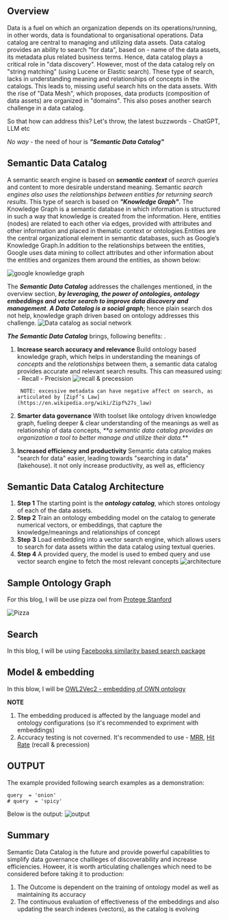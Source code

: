 

## Overview
Data is a fuel on which an organization depends on its operations/running, in other words, data is foundational to organisational operations. Data catalog are central to managing and utilizing data
assets. Data catalog provides an ability to search "for data", based on - name of the data assets,
its metadata plus related business terms. Hence, data catalog plays a critical role in "data discovery". However, most 
of the data catalog rely on "string matching" (using Lucene or Elastic search). These type of search,
lacks in understanding meaning and relationships of concepts in the catalogs. This leads to, missing
useful search hits on the data assets. With the rise of "Data Mesh", which proposes, data products (composition of data assets) are organized in "domains". 
This also poses another search challenge in a data catalog. 

So that how can address this? Let's throw, the latest buzzwords - ChatGPT, LLM etc

_No way_ - the need of hour is **_"Semantic Data Catalog"_**

## Semantic Data Catalog

A semantic search engine is based on _**semantic context**_ of _search queries_ and content to more desirable understand 
meaning. Semantic _search engines also uses the relationships between entities for returning search results_. This type
of search is based on **_"Knowledge Graph"_**. The Knowledge Graph is a semantic database in which information is 
structured in such a way that knowledge is created from the information. Here, entities (nodes) are related to each other 
via edges, provided with attributes and other information and placed in thematic context or ontologies.Entities are the 
central organizational element in semantic databases, such as Google’s Knowledge Graph.In addition to the relationships 
between the entities, Google uses data mining to collect attributes and other information about the entities and 
organizes them around the entities, as shown below:

![google knowledge graph](google_knowledge_graph.png)

The _**Semantic Data Catalog**_ addresses the challenges mentioned, in the overview section, **_by leveraging, the power of
ontologies, ontology embeddings and vector search to improve data discovery and management_**. _**A Data Catalog is a
social graph**_; hence plain search dos not help, knowledge graph driven based on ontology addresses this challenge.
![Data catalog as social network](data_catalog_social_network.png)

**_The Semantic Data Catalog_** brings, following benefits: .
1. **Increase search accuracy and relevance**
    Build ontology based knowledge graph, which helps in understanding the meanings of _concepts_ and the _relationships_ 
    between them, a semantic data catalog provides  accurate and relevant search results. This can measured using:
        - Recall 
        - Precision
        ![recall & precession](recall_precession.png)
        
        NOTE: excessive metadata can have negative affect on search, as articulated by [Zipf’s Law](https://en.wikipedia.org/wiki/Zipf%27s_law)
2. **Smarter data governance**
    With toolset like ontology driven knowledge graph, fueling deeper & clear understanding of the meanings as well as
    relationship of data concepts, _**a semantic data catalog provides an organization a tool to better manage and utilize
    their data._**
3. **Increased efficiency and productivity**
   Semantic data catalog makes "search for data" easier, leading towards "searching in data" (lakehouse). it not only
   increase productivity, as well as, efficiency

## Semantic Data Catalog Architecture
1. **Step 1** The starting point is the **_ontology catalog_**, which stores ontology of each of the data assets.
2. **Step 2** Train an ontology embedding model on the catalog to generate numerical vectors, or embeddings, that 
              capture the knowledge/meanings and relationships of concept
3. **Step 3** Load embedding into a vector search engine, which allows users to search for data assets within the
              data catalog using textual queries.
4. **Step 4** A provided query, the model is used to embed query and use vector search engine to fetch the most
              relevant concepts
![architecture](architecture.png)

## Sample Ontology Graph
   For this blog, I will be use pizza owl from [Protege Stanford](https://protege.stanford.edu/ontologies/pizza/pizza.owl)

![Pizza](pizza_ontology.png)

## Search 
In this blog, I will be using [Facebooks similarity based search package](https://faiss.ai)

## Model & embedding
In this blow, I will be [OWL2Vec2 - embedding of OWN ontology](https://arxiv.org/abs/2009.14654)

**NOTE**
1. The embedding produced is affected by the language model and ontology configurations (so it's recommended to expriment
    with embeddings)
2. Accuracy testing is not coverned. It's recommended to use - [MRR](https://en.wikipedia.org/wiki/Mean_reciprocal_rank),
   [Hit Rate](https://en.wikipedia.org/wiki/Hit_rate) (recall & precession)

## OUTPUT
The example provided following search examples as a demonstration:
```
query  = 'onion'
# query  = 'spicy'
```
Below is the output:
![output](output.png)

## Summary
Semantic Data Catalog is the future and provide powerful capabilities to simplify data governance challleges of 
discoverability and increase efficiencies. Howeer, it is worth articulating challenges which need to be considered before 
taking it to production:
1. The Outcome is dependent on the training of ontology model as well as maintaining its accuracy
2. The continuous evaluation of effectiveness of the embeddings and also updating the search indexes (vectors), as 
   the catalog is evolving

   




